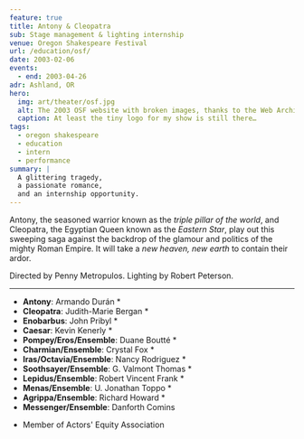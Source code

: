 ```yaml
---
feature: true
title: Antony & Cleopatra
sub: Stage management & lighting internship
venue: Oregon Shakespeare Festival
url: /education/osf/
date: 2003-02-06
events:
  - end: 2003-04-26
adr: Ashland, OR
hero:
  img: art/theater/osf.jpg
  alt: The 2003 OSF website with broken images, thanks to the Web Archive
  caption: At least the tiny logo for my show is still there…
tags:
  - oregon shakespeare
  - education
  - intern
  - performance
summary: |
  A glittering tragedy,
  a passionate romance,
  and an internship opportunity.
---
```


Antony, the seasoned warrior known as
the *triple pillar of the world*,
and Cleopatra,
the Egyptian Queen known as the *Eastern Star*,
play out this sweeping saga against the backdrop
of the glamour and politics
of the mighty Roman Empire.
It will take a *new heaven, new earth* to contain their ardor.

Directed by Penny Metropulos.
Lighting by Robert Peterson.

------

- **Antony**: Armando Durán *
- **Cleopatra**: Judith-Marie Bergan *
- **Enobarbus**: John Pribyl *
- **Caesar**: Kevin Kenerly *
- **Pompey/Eros/Ensemble**: Duane Boutté *
- **Charmian/Ensemble**: Crystal Fox *
- **Iras/Octavia/Ensemble**: Nancy Rodriguez *
- **Soothsayer/Ensemble**: G. Valmont Thomas *
- **Lepidus/Ensemble**: Robert Vincent Frank *
- **Menas/Ensemble**: U. Jonathan Toppo *
- **Agrippa/Ensemble**: Richard Howard *
- **Messenger/Ensemble**: Danforth Comins

* Member of Actors' Equity Association
